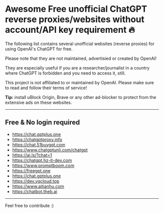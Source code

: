 # Awesome Free unofficial ChatGPT reverse proxies/websites without account/API key requirement 🔥

The following list contains several unofficial websites (reverse proxies) for using OpenAI's ChatGPT for free.

Please note that they are not maintained, advertisied or created by OpenAI!

They are especially useful if you are a researcher/journalist in a country where ChatGPT is forbidden and you need to access it, still.

This project is not affiliated to or maintained by OpenAI. Please make sure to read and follow their terms of service!

**Tip:** install uBlock Origin, Brave or any other ad-blocker to protect from the extensive ads on these websites.

***
## Free & No login required

- https://chat.gptplus.one
- https://chatgptproxy.info
- https://chat.51buygpt.com
- https://www.chatgptunli.com/chatgpt
- https://ai.ls/?chat=1
- https://chatgpt.hz-it-dev.com
- https://www.promptboom.com
- https://freegpt.one
- https://chat.gptplus.one
- https://dev.yqcloud.top
- https://www.aitianhu.com
- https://chatbot.theb.ai

***

Feel free to contribute :)

